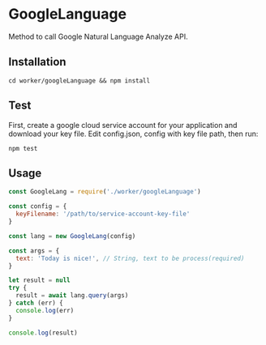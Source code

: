 # GoogleLanguage
Method to call Google Natural Language Analyze API.
## Installation
~~~shell
cd worker/googleLanguage && npm install
~~~
## Test
First, create a google cloud service account for your application and download your key file. Edit config.json, config with key file path, then run:
~~~
npm test
~~~
## Usage
~~~javascript
const GoogleLang = require('./worker/googleLanguage')

const config = {
  keyFilename: '/path/to/service-account-key-file'
}

const lang = new GoogleLang(config)

const args = {
  text: 'Today is nice!', // String, text to be process(required)
}

let result = null
try {
  result = await lang.query(args)
} catch (err) {
  console.log(err)
}

console.log(result)
~~~
